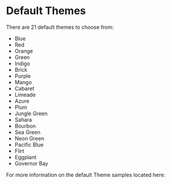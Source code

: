 # Default Themes

There are 21 default themes to choose from:

* Blue 
* Red
* Orange
* Green 
* Indigo
* Brick
* Purple
* Mango
* Cabaret
* Limeade
* Azure
* Plum
* Jungle Green
* Sahara
* Bourbon
* Sea Green
* Neon Green
* Pacific Blue
* Flirt
* Eggplant
* Governor Bay

For more information on the default Theme samples located here: 
